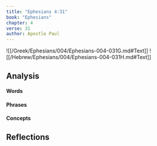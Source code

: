 ```yaml
---
title: "Ephesians 4:31"
book: "Ephesians"
chapter: 4
verse: 31
author: Apostle Paul
---
```

![[/Greek/Ephesians/004/Ephesians-004-031G.md#Text]]
![[/Hebrew/Ephesians/004/Ephesians-004-031H.md#Text]]

## Analysis

#### Words

#### Phrases

#### Concepts

## Reflections
